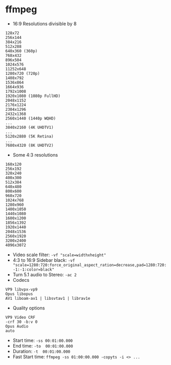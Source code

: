 # ffmpeg

* 16:9 Resolutions divisible by 8

```
128x72
256x144
384x216
512x288
640x360 (360p)
768x432
896x504
1024x576
11252x648
1280x720 (720p)
1408x792
1536x864
1664x936
1792x1008
1920x1080 (1080p FullHD)
2048x1152
2176x1224
2304x1296
2432x1368
2560x1440 (1440p WQHD)
...
3840x2160 (4K UHDTV1)
...
5120x2880 (5K Retina)
...
7680x4320 (8K UHDTV2)
```

* Some 4:3 resolutions

```
160x120
256x192
320x240
400x300
512x384
640x480
800x600
960x720
1024x768
1280x960
1400x1050
1440x1080
1600x1200
1856x1392
1920x1440
2048x1536
2560x1920
3200x2400
4096x3072
```

* Video scale filter: `-vf "scale=widthxheight"`
* 4:3 to 16:9 Sidebar black: `-vf "scale=1280:720:force_original_aspect_ration=decrease,pad=1280:720:-1:-1:color=black"`
* Turn 5.1 audio to Stereo: `-ac 2`
* Codecs

```
VP9 libvpx-vp9
Opus libopus
AV1 liboam-av1 | libsvtav1 | librav1e
```

* Quality options

```
VP9 Video CRF
-crf 30 -b:v 0
Opus Audio
auto

```
* Start time: `-ss 00:01:00.000`
* End time: `-to  00:01:00.000`
* Duration: `-t  00:01:00.000`
* Fast Start time: `ffmpeg -ss 01:00:00.000 -copyts -i <> ...`
